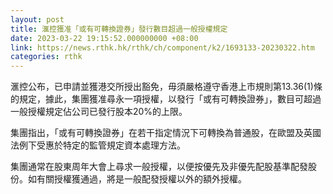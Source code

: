 ```yaml
---
layout: post
title: 滙控獲准「或有可轉換證券」發行數目超過一般授權規定
date: 2023-03-22 19:15:52.000000000 +08:00
link: https://news.rthk.hk/rthk/ch/component/k2/1693133-20230322.htm
categories: rthk
---
```


滙控公布，已申請並獲港交所授出豁免，毋須嚴格遵守香港上市規則第13.36(1)條的規定，據此，集團獲准尋永一項授權，以發行「或有可轉換證券」，數目可超過一般授權規定佔公司已發行股本20%的上限。

集團指出，「或有可轉換證券」在若干指定情況下可轉換為普通股，在歐盟及英國法例下受惠於特定的監管規定資本處理方法。

集團通常在股東周年大會上尋求一般授權，以便按優先及非優先配股基準配發股份。如有關授權獲通過，將是一般配發授權以外的額外授權。

